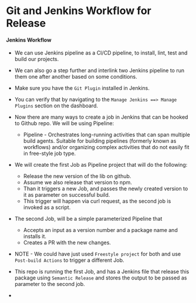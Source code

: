 # Git and Jenkins Workflow for Release

#### Jenkins Workflow

- We can use Jenkins pipeline as a CI/CD pipeline, to install, lint, test and build our projects.
- We can also go a step further and interlink two Jenkins pipeline to run them one after another based on some conditions.
- Make sure you have the `Git Plugin` installed in Jenkins.
- You can verify that by navigating to the `Manage Jenkins ==> Manage Plugins` section on the dashboard.
- Now there are many ways to create a job in Jenkins that can be hooked to Github repo. We will be using Pipeline:

  - Pipeline - Orchestrates long-running activities that can span multiple build agents. Suitable for building pipelines (formerly known as workflows) and/or organizing complex activities that do not easily fit in free-style job type.

- We will create the first Job as Pipeline project that will do the following:

  - Release the new version of the lib on github.
  - Assume we also release that version to npm.
  - Than it triggers a new Job, and passes the newly created version to it as parameter on successful build.
  - This trigger will happen via curl request, as the second job is invoked as a script.

- The second Job, will be a simple parameterized Pipeline that

  - Accepts an input as a version number and a package name and installs it.
  - Creates a PR with the new changes.

- NOTE - We could have just used `Freestyle project` for both and use `Post-build Actions` to trigger a different Job.

- This repo is running the first Job, and has a Jenkins file that release this package using `Semantic Release` and stores the output to be passed as parameter to the second job.
-
